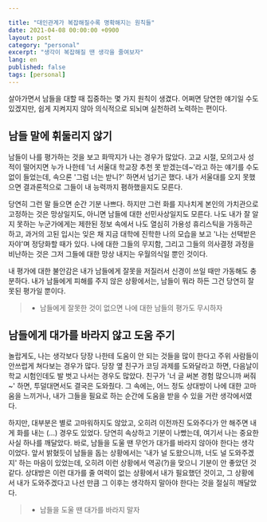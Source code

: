 ```yaml
---

title: "대인관계가 복잡해질수록 명확해지는 원칙들"
date: 2021-04-08 00:00:00 +0900
layout: post
category: "personal"
excerpt: "생각이 복잡해질 땐 생각을 줄여보자"
lang: en
published: false
tags: [personal]
---
```


살아가면서 남들을 대할 때 집중하는 몇 가지 원칙이 생겼다. 어쩌면 당연한 얘기일 수도 있겠지만, 쉽게 지켜지지 않아 의식적으로 되뇌며 실천하려 노력하는 편이다.

## 남들 말에 휘둘리지 않기

남들이 나를 평가하는 것을 보고 화딱지가 나는 경우가 많았다. 고교 시절, 모의고사 성적이 떨어지면 누가 나한테 '너 서울대 학교장 추천 못 받겠는데~'라고 하는 얘기를 수도 없이 들었는데, 속으론 '그럼 너는 받니?' 하면서 넘기곤 했다. 내가 서울대를 오지 못했으면 결과론적으로 그들이 내 능력까지 폄하했을지도 모른다.

당연히 그런 말 들으면 순간 기분 나쁘다. 하지만 그런 화를 지나치게 본인의 가치관으로 고정하는 것은 망상일지도, 아니면 남들에 대한 선민사상일지도 모른다. 나도 내가 잘 알지 못하는 누군가에게는 제한된 정보 속에서 나도 열심히 가용성 휴리스틱을 가동하곤 하고, 과거의 고된 입시는 잊은 채 지금 대학에 진학한 나의 모습을 보고 '나는 선택받은 자야'며 정당화할 때가 있다. 나에 대한 그들의 무지함, 그리고 그들의 의사결정 과정을 비난하는 것은 그저 그들에 대한 망상 내지는 우월의식일 뿐인 것이다.

내 평가에 대한 불안감은 내가 남들에게 잘못을 저질러서 신경이 쓰일 때만 가동해도 충분하다. 내가 남들에게 피해를 주지 않은 상황에서는, 남들이 뭐라 하든 그건 당연히 잘못된 평가일 뿐이다.

> - 남들에게 잘못한 것이 없으면 나에 대한 남들의 평가도 무시하자


## 남들에게 대가를 바라지 않고 도움 주기

놀랍게도, 나는 생각보다 당장 나한테 도움이 안 되는 것들을 많이 한다고 주위 사람들이 안쓰럽게 쳐다보는 경우가 많다. 당장 옆 친구가 코딩 과제를 도와달라고 하면, 다음날이 학교 시험인데도 발 벗고 나서는 경우도 많았다. 친구가 '너 글 써본 경험 많으니까 써줘~' 하면, 투덜대면서도 결국은 도와줬다. 그 속에는, 어느 정도 상대방이 나에 대한 고마움을 느끼거나, 내가 그들을 필요로 하는 순간에 도움을 받을 수 있을 거란 생각에서였다.

하지만, 대부분은 별로 고마워하지도 않았고, 오히려 이전까진 도와주다가 안 해주면 내게 화를 내는 (...) 경우도 있었다. 당연히 속상하고 기분이 나빴는데, 여기서 나는 중요한 사실 하나를 깨달았다. 바로, 남들을 도울 땐 무언가 대가를 바라지 않아야 한다는 생각이었다. 앞서 밝혔듯이 남들을 돕는 상황에서는 '내가 널 도왔으니까, 너도 널 도와주겠지' 하는 마음이 있었는데, 오히려 이런 상황에서 역공(?)을 맞으니 기분이 안 좋았던 것 같다. 상대방은 이런 대가를 줄 여력이 없는 상황에서 내가 필요했던 것이고, 그 상황에서 내가 도와주겠다고 나선 만큼 그 이후는 생각하지 말아야 한다는 것을 절실히 깨달았다.

> - 남들을 도울 땐 대가를 바라지 말자